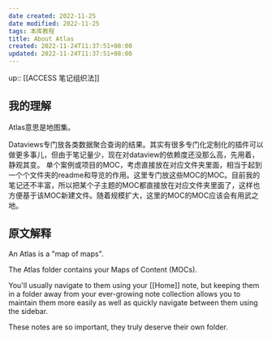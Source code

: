 ```yaml
---
date created: 2022-11-25
date modified: 2022-11-25
tags: 本库教程
title: About Atlas
created: 2022-11-24T11:37:51+08:00
updated: 2022-11-24T11:37:51+08:00
---
```


up:: [[ACCESS 笔记组织法]]

## 我的理解

Atlas意思是地图集。

Dataviews专门放各类数据聚合查询的结果。其实有很多专门化定制化的插件可以做更多事儿，但由于笔记量少，现在对dataview的依赖度还没那么高，先用着，静观其变。
单个案例或项目的MOC，考虑直接放在对应文件夹里面，相当于起到一个个文件夹的readme和导览的作用。这里专门放这些MOC的MOC。目前我的笔记还不丰富，所以把某个子主题的MOC都直接放在对应文件夹里面了，这样也方便基于该MOC新建文件。随着规模扩大，这里的MOC的MOC应该会有用武之地。

## 原文解释

An Atlas is a "map of maps".

The Atlas folder contains your Maps of Content (MOCs).

You'll usually navigate to them using your [[Home]] note, but keeping them in a folder away from your ever-growing note collection allows you to maintain them more easily as well as quickly navigate between them using the sidebar.

These notes are so important, they truly deserve their own folder.
